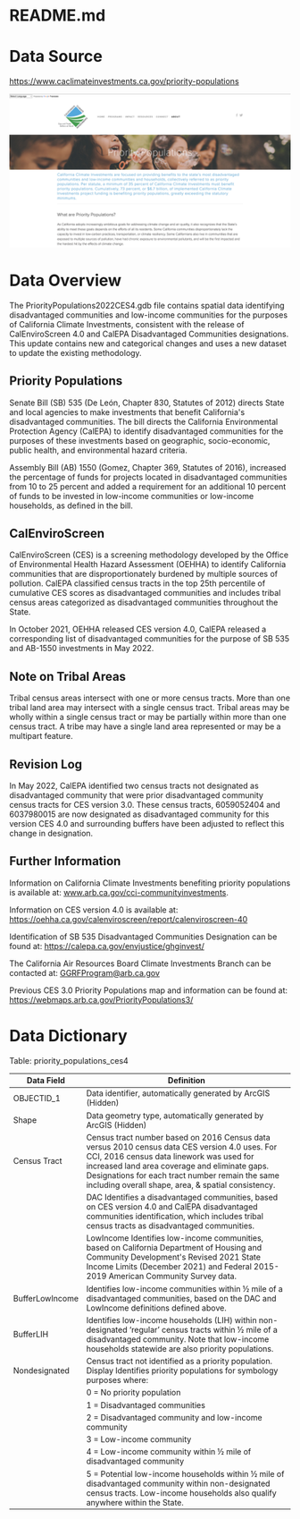 # README.md

# Data Source

https://www.caclimateinvestments.ca.gov/priority-populations

![image info](./img/priority_populations.png "CARB Priority Populations")

# Data Overview

The PriorityPopulations2022CES4.gdb file contains spatial data identifying disadvantaged communities and low-income communities for the purposes of California Climate Investments, consistent with the release of CalEnviroScreen 4.0 and CalEPA Disadvantaged Communities designations.  This update contains new and categorical changes and uses a new dataset to update the existing methodology.

## Priority Populations
Senate Bill (SB) 535 (De León, Chapter 830, Statutes of 2012) directs State and local agencies to make investments that benefit California's disadvantaged communities.  The bill directs the California Environmental Protection Agency (CalEPA) to identify disadvantaged communities for the purposes of these investments based on geographic, socio-economic, public health, and environmental hazard criteria.

Assembly Bill (AB) 1550 (Gomez, Chapter 369, Statutes of 2016), increased the percentage of funds for projects located in disadvantaged communities from 10 to 25 percent and added a requirement for an additional 10 percent of funds to be invested in low-income communities or low-income households, as defined in the bill.

## CalEnviroScreen
CalEnviroScreen (CES) is a screening methodology developed by the Office of Environmental Health Hazard Assessment (OEHHA) to identify California communities that are disproportionately burdened by multiple sources of pollution.  CalEPA classified census tracts in the top 25th percentile of cumulative CES scores as disadvantaged communities and includes tribal census areas categorized as disadvantaged communities throughout the State.

In October 2021, OEHHA released CES version 4.0, CalEPA released a corresponding list of disadvantaged communities for the purpose of SB 535 and AB-1550 investments in May 2022.

## Note on Tribal Areas
Tribal census areas intersect with one or more census tracts.  More than one tribal land area may intersect with a single census tract.  Tribal areas may be wholly within a single census tract or may be partially within more than one census tract.  A tribe may have a single land area represented or may be a multipart feature.
 
## Revision Log
In May 2022, CalEPA identified two census tracts not designated as disadvantaged community that were prior disadvantaged community census tracts for CES version 3.0.  These census tracts, 6059052404 and 6037980015 are now designated as disadvantaged community for this version CES 4.0 and surrounding buffers have been adjusted to reflect this change in designation.

## Further Information
Information on California Climate Investments benefiting priority populations is available at:  www.arb.ca.gov/cci-communityinvestments.

Information on CES version 4.0 is available at:  https://oehha.ca.gov/calenviroscreen/report/calenviroscreen-40

Identification of SB 535 Disadvantaged Communities Designation can be found at: https://calepa.ca.gov/envjustice/ghginvest/

The California Air Resources Board Climate Investments Branch can be contacted at:  GGRFProgram@arb.ca.gov

Previous CES 3.0 Priority Populations map and information can be found at:
https://webmaps.arb.ca.gov/PriorityPopulations3/

# Data Dictionary

Table: priority_populations_ces4

| Data Field	    | Definition |
|-------------------|------------|
| OBJECTID_1	    | Data identifier, automatically generated by ArcGIS (Hidden) |
| Shape	            | Data geometry type, automatically generated by ArcGIS (Hidden) |
| Census Tract	    | Census tract number based on 2016 Census data versus 2010 census data CES version 4.0 uses.  For CCI, 2016 census data linework was used for increased land area coverage and eliminate gaps.  Designations for each tract number remain the same including overall shape, area, & spatial consistency.|
| | DAC	        Identifies a disadvantaged communities, based on CES version 4.0 and CalEPA disadvantaged communities identification, which includes tribal census tracts as disadvantaged communities.|
| | LowIncome	    Identifies low-income communities, based on California Department of Housing and Community Development's Revised 2021 State Income Limits (December 2021) and Federal 2015-2019 American Community Survey data. |
| BufferLowIncome	| Identifies low-income communities within ½ mile of a disadvantaged communities, based on the DAC and LowIncome definitions defined above. |
| BufferLIH	        | Identifies low-income households (LIH) within non-designated ‘regular’ census tracts within ½ mile of a disadvantaged community.  Note that low-income households statewide are also priority populations. |
| Nondesignated	    | Census tract not identified as a priority population. Display	Identifies priority populations for symbology purposes where: |
| | 0 = No priority population |
| | 1 = Disadvantaged communities |
| | 2 = Disadvantaged community and low-income community |
| | 3 = Low-income community |
| | 4 = Low-income community within ½ mile of disadvantaged community |
| | 5 = Potential low-income households within ½ mile of disadvantaged community within non-designated census tracts.  Low-income households also qualify anywhere within the State.|
